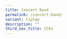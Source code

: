 ```yaml
---
title: Concert Band
permalink: /concert-band/
variant: tiptap
description: ""
third_nav_title: CCAs
---
```

